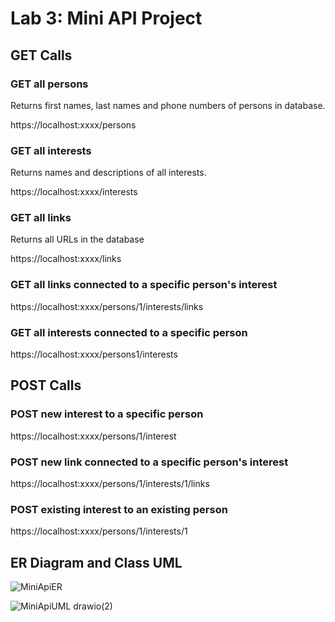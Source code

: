# Lab 3: Mini API Project

## GET Calls

### GET all persons

Returns first names, last names and phone numbers of persons in database.

https://localhost:xxxx/persons

### GET all interests

Returns names and descriptions of all interests.

https://localhost:xxxx/interests

### GET all links

Returns all URLs in the database

https://localhost:xxxx/links

### GET all links connected to a specific person's interest

https://localhost:xxxx/persons/1/interests/links

### GET all interests connected to a specific person

https://localhost:xxxx/persons1/interests

## POST Calls

### POST new interest to a specific person

https://localhost:xxxx/persons/1/interest

### POST new link connected to a specific person's interest

https://localhost:xxxx/persons/1/interests/1/links

### POST existing interest to an existing person

https://localhost:xxxx/persons/1/interests/1

## ER Diagram and Class UML

![MiniApiER](https://github.com/seanie1995/Lab-3-Mini-API/assets/119659530/b0fffb94-6fca-4440-9c43-44b2103c90fc)



![MiniApiUML drawio(2)](https://github.com/seanie1995/Lab-3-Mini-API/assets/119659530/0be67761-eeeb-44e3-95e0-827b898cf68a)



